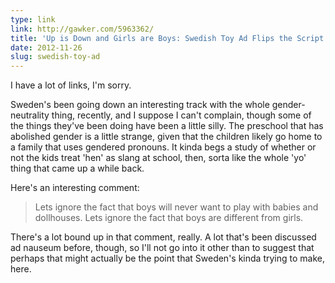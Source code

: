 ```yaml
---
type: link
link: http://gawker.com/5963362/
title: 'Up is Down and Girls are Boys: Swedish Toy Ad Flips the Script on Christmas'
date: 2012-11-26
slug: swedish-toy-ad
---
```


I have a lot of links, I'm sorry.

Sweden's been going down an interesting track with the whole gender-neutrality thing, recently, and I suppose I can't complain, though some of the things they've been doing have been a little silly.  The preschool that has abolished gender is a little strange, given that the children likely go home to a family that uses gendered pronouns.  It kinda begs a study of whether or not the kids treat 'hen' as slang at school, then, sorta like the whole 'yo' thing that came up a while back.

Here's an interesting comment:

> Lets ignore the fact that boys will never want to play with babies and dollhouses. Lets ignore the fact that boys are different from girls.

There's a lot bound up in that comment, really.  A lot that's been discussed ad nauseum before, though, so I'll not go into it other than to suggest that perhaps that might actually be the point that Sweden's kinda trying to make, here.
